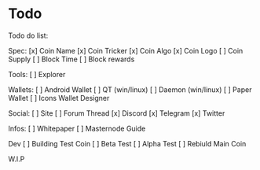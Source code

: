# Todo
Todo do list:

Spec:
[x] Coin Name 
[x] Coin Tricker
[x] Coin Algo
[x] Coin Logo
[ ] Coin Supply
[ ] Block Time
[ ] Block rewards

Tools:
[ ] Explorer

Wallets:
[ ] Android Wallet
[ ] QT (win/linux)
[ ] Daemon (win/linux)
[ ] Paper Wallet
[ ] Icons Wallet Designer

Social:
[ ] Site
[ ] Forum Thread
[x] Discord
[x] Telegram
[x] Twitter

Infos:
[ ] Whitepaper
[ ] Masternode Guide

Dev
[ ] Building Test Coin
[ ] Beta Test
[ ] Alpha Test
[ ] Rebiuld Main Coin

W.I.P
